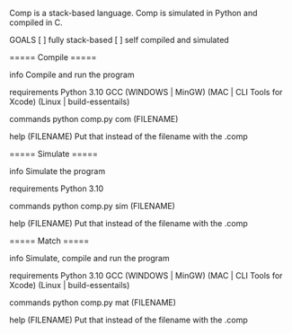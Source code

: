 Comp is a stack-based language.
Comp is simulated in Python and compiled in C.


GOALS
[ ] fully stack-based
[ ] self compiled and simulated





===== Compile =====

info
Compile and run the program

requirements
    Python 3.10
    GCC (WINDOWS | MinGW) (MAC | CLI Tools for Xcode) (Linux | build-essentails)

commands
    python comp.py com (FILENAME)

help
    (FILENAME)      Put that instead of the filename with the .comp


===== Simulate =====

info
Simulate the program

requirements
    Python 3.10

commands
    python comp.py sim (FILENAME)

help
    (FILENAME)      Put that instead of the filename with the .comp


===== Match =====

info
Simulate, compile and run the program

requirements
    Python 3.10
    GCC (WINDOWS | MinGW) (MAC | CLI Tools for Xcode) (Linux | build-essentails)

commands
    python comp.py mat (FILENAME)

help
    (FILENAME)      Put that instead of the filename with the .comp